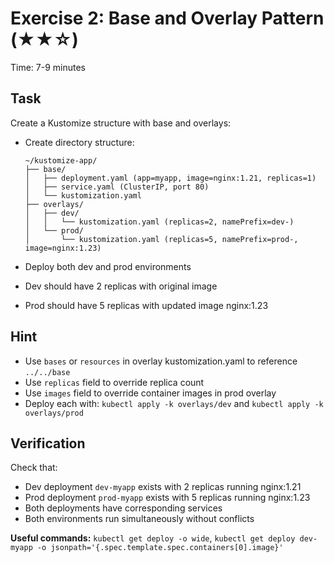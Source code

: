 # Exercise 2: Base and Overlay Pattern (★★☆)

Time: 7-9 minutes

## Task

Create a Kustomize structure with base and overlays:

- Create directory structure:

  ```text
  ~/kustomize-app/
  ├── base/
  │   ├── deployment.yaml (app=myapp, image=nginx:1.21, replicas=1)
  │   ├── service.yaml (ClusterIP, port 80)
  │   └── kustomization.yaml
  ├── overlays/
  │   ├── dev/
  │   │   └── kustomization.yaml (replicas=2, namePrefix=dev-)
  │   └── prod/
  │       └── kustomization.yaml (replicas=5, namePrefix=prod-, image=nginx:1.23)
  ```

- Deploy both dev and prod environments
- Dev should have 2 replicas with original image
- Prod should have 5 replicas with updated image nginx:1.23

## Hint

- Use `bases` or `resources` in overlay kustomization.yaml to reference `../../base`
- Use `replicas` field to override replica count
- Use `images` field to override container images in prod overlay
- Deploy each with: `kubectl apply -k overlays/dev` and `kubectl apply -k overlays/prod`

## Verification

Check that:

- Dev deployment `dev-myapp` exists with 2 replicas running nginx:1.21
- Prod deployment `prod-myapp` exists with 5 replicas running nginx:1.23
- Both deployments have corresponding services
- Both environments run simultaneously without conflicts

**Useful commands:** `kubectl get deploy -o wide`, `kubectl get deploy dev-myapp -o jsonpath='{.spec.template.spec.containers[0].image}'`
